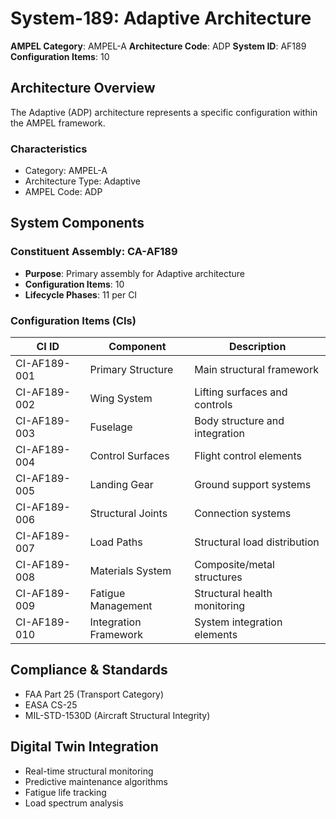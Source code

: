 # System-189: Adaptive Architecture

**AMPEL Category**: AMPEL-A
**Architecture Code**: ADP
**System ID**: AF189
**Configuration Items**: 10

## Architecture Overview

The Adaptive (ADP) architecture represents a specific configuration within the AMPEL framework.

### Characteristics
- Category: AMPEL-A
- Architecture Type: Adaptive
- AMPEL Code: ADP

## System Components

### Constituent Assembly: CA-AF189
- **Purpose**: Primary assembly for Adaptive architecture
- **Configuration Items**: 10
- **Lifecycle Phases**: 11 per CI

### Configuration Items (CIs)

| CI ID | Component | Description |
|-------|-----------|-------------|
| CI-AF189-001 | Primary Structure | Main structural framework |
| CI-AF189-002 | Wing System | Lifting surfaces and controls |
| CI-AF189-003 | Fuselage | Body structure and integration |
| CI-AF189-004 | Control Surfaces | Flight control elements |
| CI-AF189-005 | Landing Gear | Ground support systems |
| CI-AF189-006 | Structural Joints | Connection systems |
| CI-AF189-007 | Load Paths | Structural load distribution |
| CI-AF189-008 | Materials System | Composite/metal structures |
| CI-AF189-009 | Fatigue Management | Structural health monitoring |
| CI-AF189-010 | Integration Framework | System integration elements |

## Compliance & Standards
- FAA Part 25 (Transport Category)
- EASA CS-25
- MIL-STD-1530D (Aircraft Structural Integrity)

## Digital Twin Integration
- Real-time structural monitoring
- Predictive maintenance algorithms
- Fatigue life tracking
- Load spectrum analysis
